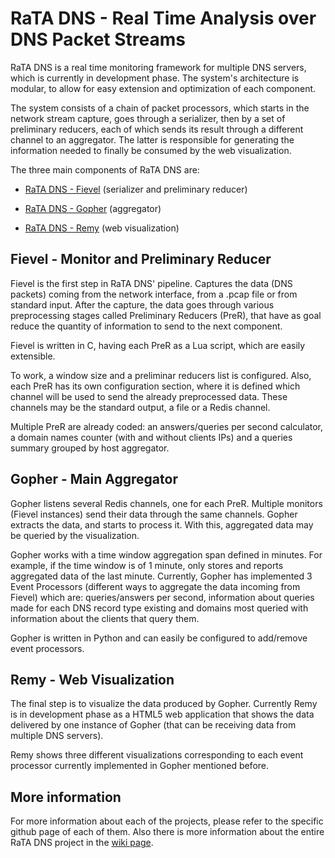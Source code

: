 # RaTA DNS - Real Time Analysis over DNS Packet Streams

RaTA DNS is a real time monitoring framework for multiple DNS servers, which is currently in development phase. The system's architecture is modular, to allow for easy extension and optimization of each component.

The system consists of a chain of packet processors, which starts in the network stream capture, goes through a serializer, then by a set of preliminary reducers, each of which sends its result through a different channel to an aggregator. The latter is responsible for generating the information needed to finally be consumed by the web visualization.

The three main components of RaTA DNS are:

* [RaTA DNS - Fievel](https://github.com/niclabs/ratadns-fievel) (serializer and preliminary reducer)

* [RaTA DNS - Gopher](https://github.com/niclabs/ratadns-gopher) (aggregator)

* [RaTA DNS - Remy](https://github.com/niclabs/ratadns-remy) (web visualization)

## Fievel - Monitor and Preliminary Reducer

Fievel is the first step in RaTA DNS' pipeline. Captures the data (DNS packets) coming from the network interface, from a .pcap file or from standard input. After the capture, the data goes through various preprocessing stages called Preliminary Reducers (PreR), that have as goal reduce the quantity of information to send to the next component.

Fievel is written in C, having each PreR as a Lua script, which are easily extensible.

To work, a window size and a preliminar reducers list is configured. Also, each PreR has its own configuration section, where it is defined which channel will be used to send the already preprocessed data. These channels may be the standard output, a file or a Redis channel.

Multiple PreR are already coded: an answers/queries per second calculator, a domain names counter (with and without clients IPs) and a queries summary grouped by host aggregator.

## Gopher - Main Aggregator

Gopher listens several Redis channels, one for each PreR. Multiple monitors (Fievel instances) send their data through the same channels. Gopher extracts the data, and starts to process it. With this, aggregated data may be queried by the visualization.

Gopher works with a time window aggregation span defined in minutes. For example, if the time window is of 1 minute, only stores and reports aggregated data of the last minute. Currently, Gopher has implemented 3 Event Processors (different ways to aggregate the data incoming from Fievel) which are: queries/answers per second, information about queries made for each DNS record type existing and domains most queried with information about the clients that query them.

Gopher is written in Python and can easily be configured to add/remove event processors.

## Remy - Web Visualization

The final step is to visualize the data produced by Gopher. Currently Remy is in development phase as a HTML5 web application that shows the data delivered by one instance of Gopher (that can be receiving data from multiple DNS servers).

Remy shows three different visualizations corresponding to each event processor currently implemented in Gopher mentioned before.

## More information

For more information about each of the projects, please refer to the specific github page of each of them.
Also there is more information about the entire RaTA DNS project in the [wiki page](https://github.com/niclabs/ratadns/wiki).
